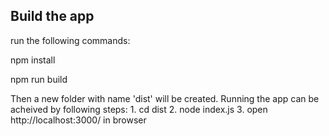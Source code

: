 ## Build the app
run the following commands:

npm install

npm run build

Then a new folder with name 'dist' will be created.
Running the app can be acheived by following steps:
    1. cd dist
    2. node index.js
    3. open http://localhost:3000/ in browser
